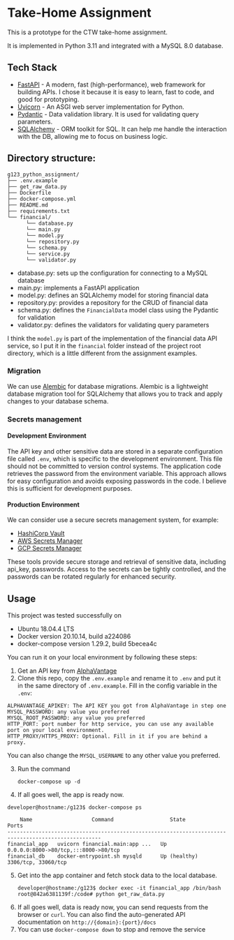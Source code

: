 # Take-Home Assignment

This is a prototype for the CTW take-home assignment. 

It is implemented in Python 3.11 and integrated with a MySQL 8.0 database.


## Tech Stack

- [FastAPI](https://fastapi.tiangolo.com/lo/) - A modern, fast (high-performance), web framework for building APIs. 
I chose it because it is easy to learn, fast to code, and good for prototyping. 
- [Uvicorn](https://www.uvicorn.org/) - An ASGI web server implementation for Python.
- [Pydantic](https://docs.pydantic.dev/latest/) - Data validation library. It is used for validating query parameters.
- [SQLAlchemy](https://www.sqlalchemy.org/) - ORM toolkit for SQL. It can help me handle the interaction with the DB, 
allowing me to focus on business logic.

## Directory structure:
```
g123_python_assignment/
├── .env.example
├── get_raw_data.py
├── Dockerfile
├── docker-compose.yml
├── README.md
├── requirements.txt
└── financial/
      └── database.py
      └── main.py
      └── model.py
      └── repository.py
      └── schema.py
      └── service.py
      └── validator.py
```
- database.py: sets up the configuration for connecting to a MySQL database
- main.py: implements a FastAPI application
- model.py: defines an SQLAlchemy model for storing financial data
- repository.py: provides a repository for the CRUD of financial data
- schema.py: defines the `FinancialData` model class using the Pydantic for validation
- validator.py: defines the validators for validating query parameters

I think the `model.py` is part of the implementation of the financial data API service, so
I put it in the `financial` folder instead of the project root directory, 
which is a little different from the assignment examples.

### Migration
We can use [Alembic](https://alembic.sqlalchemy.org/en/latest/) for database migrations. 
Alembic is a lightweight database migration tool for SQLAlchemy 
that allows you to track and apply changes to your database schema.

### Secrets management
#### Development Environment

The API key and other sensitive data are stored in a separate configuration file called `.env`, 
which is specific to the development environment. This file should not be committed to version control systems. 
The application code retrieves the password from the environment variable. 
This approach allows for easy configuration and avoids exposing passwords in the code. 
I believe this is sufficient for development purposes.

#### Production Environment
We can consider use a secure secrets management system, for example:
- [HashiCorp Vault](https://www.hashicorp.com/products/vault)
- [AWS Secrets Manager](https://aws.amazon.com/jp/secrets-manager/)
- [GCP Secrets Manager](https://cloud.google.com/secret-manager)

These tools provide secure storage and retrieval of sensitive data, including api_key, passwords. 
Access to the secrets can be tightly controlled, and the passwords can be rotated regularly for enhanced security.

## Usage
This project was tested successfully on 
- Ubuntu 18.04.4 LTS
- Docker version 20.10.14, build a224086
- docker-compose version 1.29.2, build 5becea4c

You can run it on your local environment by following these steps:


1. Get an API key from [AlphaVantage](https://www.alphavantage.co/documentation/)
2. Clone this repo, copy the `.env.example` and rename it to `.env` and put it in the same directory of `.env.example`.
Fill in the config variable in the `.env`:
```
ALPHAVANTAGE_APIKEY: The API KEY you got from AlphaVantage in step one
MYSQL_PASSWORD: any value you preferred
MYSQL_ROOT_PASSWORD: any value you preferred
HTTP_PORT: port number for http service, you can use any available port on your local environment.
HTTP_PROXY/HTTPS_PROXY: Optional. Fill in it if you are behind a proxy.
```
You can also change the `MYSQL_USERNAME` to any other value you preferred.


3. Run the command
   ```
   docker-compose up -d
   ```
4. If all goes well, the app is ready now.
```shell
developer@hostname:/g123$ docker-compose ps

    Name                   Command                  State                      Ports
----------------------------------------------------------------------------------------------------
financial_app   uvicorn financial.main:app ...   Up             0.0.0.0:8000->80/tcp,:::8000->80/tcp
financial_db    docker-entrypoint.sh mysqld      Up (healthy)   3306/tcp, 33060/tcp
```


5. Get into the app container and fetch stock data to the local database.
   ```
   developer@hostname:/g123$ docker exec -it financial_app /bin/bash
   root@842a6381139f:/code# python get_raw_data.py
   ```
6. If all goes well, data is ready now, you can send requests from the browser or `curl`. 
You can also find the auto-generated API documentation on `http://{domain}:{port}/docs`
7. You can use `docker-compose down` to stop and remove the service
